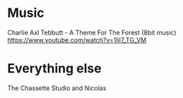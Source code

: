 # Music
Charlie Axl Tebbutt - A Theme For The Forest (8bit music)
https://www.youtube.com/watch?v=1liI7_TG_VM

# Everything else
The Chassette Studio and Nicolas
